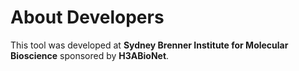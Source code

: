 # About Developers

This tool was developed at **Sydney Brenner Institute for Molecular Bioscience** sponsored by **H3ABioNet**.

